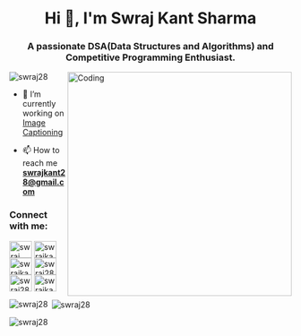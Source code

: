 <h1 align="center">Hi 👋, I'm Swraj Kant Sharma</h1>
<h3 align="center">A passionate DSA(Data Structures and Algorithms) and Competitive Programming Enthusiast.</h3>
<img align="right" alt="Coding" width="400" src="https://cdn.dribbble.com/users/1162077/screenshots/3848914/programmer.gif">

<p align="left"> <img src="https://komarev.com/ghpvc/?username=swraj28&label=Profile%20views&color=0e75b6&style=flat" alt="swraj28" /> </p>

- 🔭 I’m currently working on [Image Captioning](https://github.com/swraj28/Image_Captioning)

- 📫 How to reach me **swrajkant28@gmail.com**

<h3 align="left">Connect with me:</h3>
<p align="left">
<a href="https://www.linkedin.com/in/swraj-kant-sharma-2a9314197/" target="blank"><img align="center" src="https://raw.githubusercontent.com/rahuldkjain/github-profile-readme-generator/master/src/images/icons/Social/linked-in-alt.svg" alt="swraj kant sharma" height="30" width="40" /></a>
<a href="https://www.codechef.com/users/swrajkant_28" target="blank"><img align="center" src="https://cdn.jsdelivr.net/npm/simple-icons@3.1.0/icons/codechef.svg" alt="swrajkant_28" height="30" width="40" /></a>
<a href="https://www.hackerrank.com/swrajkant28" target="blank"><img align="center" src="https://raw.githubusercontent.com/rahuldkjain/github-profile-readme-generator/master/src/images/icons/Social/hackerrank.svg" alt="swrajkant28" height="30" width="40" /></a>
<a href="https://codeforces.com/profile/swraj28" target="blank"><img align="center" src="https://raw.githubusercontent.com/rahuldkjain/github-profile-readme-generator/master/src/images/icons/Social/codeforces.svg" alt="swraj28" height="30" width="40" /></a>
<a href="https://www.leetcode.com/swraj28" target="blank"><img align="center" src="https://raw.githubusercontent.com/rahuldkjain/github-profile-readme-generator/master/src/images/icons/Social/leet-code.svg" alt="swraj28" height="30" width="40" /></a>
<a href="https://auth.geeksforgeeks.org/user/swrajkant28" target="blank"><img align="center" src="https://raw.githubusercontent.com/rahuldkjain/github-profile-readme-generator/master/src/images/icons/Social/geeks-for-geeks.svg" alt="swrajkant28" height="30" width="40" /></a>
</p>

<p><img align="left" src="https://github-readme-stats.vercel.app/api/top-langs?username=swraj28&show_icons=true&locale=en&layout=compact" alt="swraj28" /></p>

<p>&nbsp;<img align="center" src="https://github-readme-stats.vercel.app/api?username=swraj28&show_icons=true&locale=en" alt="swraj28" /></p>

<p><img align="center" src="https://github-readme-streak-stats.herokuapp.com/?user=swraj28&" alt="swraj28" /></p>

